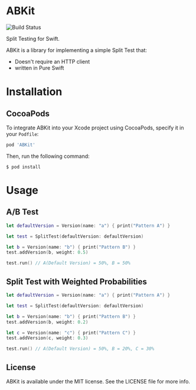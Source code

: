 # ABKit

![Build Status](https://www.bitrise.io/app/6dbad8f8a5cf175f.svg?token=XbnTW4n4ZLo01_00ePqSbw)

Split Testing for Swift.

ABKit is a library for implementing a simple Split Test that:

- Doesn't require an HTTP client
- written in Pure Swift

# Installation

## CocoaPods

To integrate ABKit into your Xcode project using CocoaPods, specify it in your `Podfile`:

```rb
pod 'ABKit'
```

Then, run the following command:

```
$ pod install
```

# Usage

## A/B Test

```swift
let defaultVersion = Version(name: "a") { print("Pattern A") }

let test = SplitTest(defaultVersion: defaultVersion)

let b = Version(name: "b") { print("Pattern B") }
test.addVersion(b, weight: 0.5)

test.run() // A(Default Version) = 50%, B = 50%
```

## Split Test with Weighted Probabilities

```swift
let defaultVersion = Version(name: "a") { print("Pattern A") }

let test = SplitTest(defaultVersion: defaultVersion)

let b = Version(name: "b") { print("Pattern B") }
test.addVersion(b, weight: 0.2)

let c = Version(name: "c") { print("Pattern C") }
test.addVersion(c, weight: 0.3)

test.run() // A(Default Version) = 50%, B = 20%, C = 30%
```

## License

ABKit is available under the MIT license. See the LICENSE file for more info.
